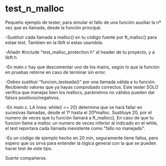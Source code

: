 # test_n_malloc
Pequeño ejemplo de tester, para simular el fallo de una función auxiliar la nª vez que es llamada, desde la función principal.

-Sustituir cada llamada a malloc() en tu código fuente por ft_malloc() para estae test. Tambien en la libft si estas usandola.

-Añadir #include "test_malloc_protection.h" al header de tu proyecto, y a libft.h 

-En main.c hay que descomentar uno de los mains, según lo que la función en pruebas retorne en caso de terminar sin error.

-Debes sustituir "funcion_testeada()" por una llamada válida a tu función. Recibiendo valores que ya hayas comprobado correctos. Este tester SOLO verifica que manejas bien los mallocs, parámetros no válidos pueden dar falsos positivos/negativos.

-En main.c. LA linea: while(i <= 20) determina que se hará fallar en sucesivas llamadas, desde el 1º hasta el 20ºmalloc. Sustituye 20, por el numero de veces que tu función llamará a ft_malloc().
	En caso de que tu funcion llame a malloc un numero de veces inferior al indicado en el while, el test reportara cada llamada inexistente como "fallo no manejado". 

-Es un código de ejemplo hecho en 20 min, seguramente tiene fallos, pero espero que os sirva para entender la lógica general con la que se pueden hacer test de este tipo.

Suerte compañeros.